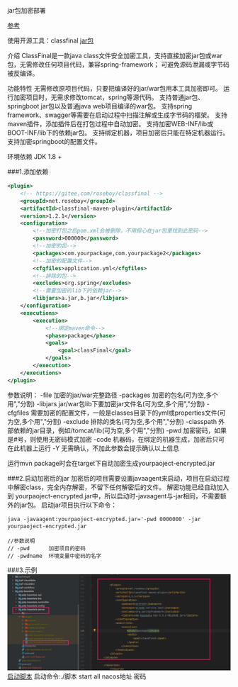 jar包加密部署

[参考](https://gitee.com/roseboy/classfinal)

使用开源工具：classfinal
[jar包](./lib/classfinal-fatjar-1.2.1.jar)

介绍
ClassFinal是一款java class文件安全加密工具，支持直接加密jar包或war包，无需修改任何项目代码，兼容spring-framework；
可避免源码泄漏或字节码被反编译。

功能特性
无需修改原项目代码，只要把编译好的jar/war包用本工具加密即可。
运行加密项目时，无需求修改tomcat，spring等源代码。
支持普通jar包、springboot jar包以及普通java web项目编译的war包。
支持spring framework、swagger等需要在启动过程中扫描注解或生成字节码的框架。
支持maven插件，添加插件后在打包过程中自动加密。
支持加密WEB-INF/lib或BOOT-INF/lib下的依赖jar包。
支持绑定机器，项目加密后只能在特定机器运行。
支持加密springboot的配置文件。

环境依赖
JDK 1.8 +


###1.添加依赖
```xml
<plugin>
    <!-- https://gitee.com/roseboy/classfinal -->
    <groupId>net.roseboy</groupId>
    <artifactId>classfinal-maven-plugin</artifactId>
    <version>1.2.1</version>
    <configuration>
        <!--加密打包之后pom.xml会被删除，不用担心在jar包里找到此密码-->
        <password>000000</password>
        <!--加密的包-->
        <packages>com.yourpackage,com.yourpackage2</packages>
        <!--加密的配置文件-->
        <cfgfiles>application.yml</cfgfiles>
        <!--排除的包-->
        <excludes>org.spring</excludes>
        <!--需要加密的lib下的依赖jar-->
        <libjars>a.jar,b.jar</libjars>
    </configuration>
    <executions>
        <execution>
            <!--绑定maven命令-->
            <phase>package</phase>
            <goals>
                <goal>classFinal</goal>
            </goals>
        </execution>
    </executions>
</plugin>
```

参数说明：
-file        加密的jar/war完整路径
-packages    加密的包名(可为空,多个用","分割)
-libjars     jar/war包lib下要加密jar文件名(可为空,多个用","分割)
-cfgfiles    需要加密的配置文件，一般是classes目录下的yml或properties文件(可为空,多个用","分割)
-exclude     排除的类名(可为空,多个用","分割)
-classpath   外部依赖的jar目录，例如/tomcat/lib(可为空,多个用","分割)
-pwd         加密密码，如果是#号，则使用无密码模式加密
-code        机器码，在绑定的机器生成，加密后只可在此机器上运行
-Y           无需确认，不加此参数会提示确认以上信息

运行mvn package时会在target下自动加密生成yourpaoject-encrypted.jar


###2.启动加密后的jar
加密后的项目需要设置javaagent来启动，项目在启动过程中解密class，完全内存解密，不留下任何解密后的文件。
解密功能已经自动加入到 yourpaoject-encrypted.jar中，所以启动时-javaagent与-jar相同，不需要额外的jar包。
启动jar项目执行以下命令：
```shell script
java -javaagent:yourpaoject-encrypted.jar='-pwd 0000000' -jar yourpaoject-encrypted.jar

//参数说明
// -pwd      加密项目的密码  
// -pwdname  环境变量中密码的名字
```

###3.示例
![classfinal-依赖打包](./image/classfinal-依赖打包.jpg)
[启动脚本](./lib/pdp-server-shell.sh)
启动命令:./脚本 start all nacos地址 密码
